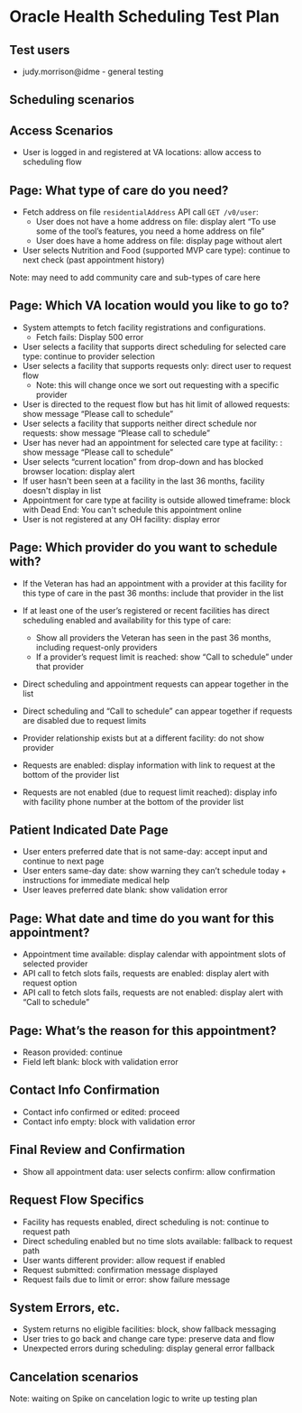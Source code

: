 
# Oracle Health Scheduling Test Plan


## Test users

- judy.morrison@idme - general testing

## Scheduling scenarios

## Access Scenarios

- User is logged in and registered at VA locations: allow access to scheduling flow  

## Page: What type of care do you need?

- Fetch address on file `residentialAddress` API call `GET /v0/user`:  
  - User does not have a home address on file: display alert “To use some of the tool’s features, you need a home address on file”  
  - User does have a home address on file: display page without alert  
- User selects Nutrition and Food (supported MVP care type): continue to next check (past appointment history)  


Note: may need to add community care and sub-types of care here

## Page: Which VA location would you like to go to?

- System attempts to fetch facility registrations and configurations.
  - Fetch fails: Display 500 error   
- User selects a facility that supports direct scheduling for selected care type: continue to provider selection  
- User selects a facility that supports requests only: direct user to request flow
   - Note: this will change once we sort out requesting with a specific provider
- User is directed to the request flow but has hit limit of allowed requests: show message “Please call to schedule”  
- User selects a facility that supports neither direct schedule nor requests: show message “Please call to schedule”  
- User has never had an appointment for selected care type at facility: : show message “Please call to schedule”  
- User selects “current location” from drop-down and has blocked browser location: display alert
- If user hasn't been seen at a facility in the last 36 months, facility doesn't display in list
- Appointment for care type at facility is outside allowed timeframe: block with Dead End: You can't schedule this appointment online 
- User is not registered at any OH facility: display error  

## Page: Which provider do you want to schedule with?

- If the Veteran has had an appointment with a provider at this facility for this type of care in the past 36 months: include that provider in the list  

- If at least one of the user’s registered or recent facilities has direct scheduling enabled and availability for this type of care:  
  - Show all providers the Veteran has seen in the past 36 months, including request-only providers  
  - If a provider’s request limit is reached: show “Call to schedule” under that provider  

- Direct scheduling and appointment requests can appear together in the list  
- Direct scheduling and “Call to schedule” can appear together if requests are disabled due to request limits  
- Provider relationship exists but at a different facility: do not show provider  
- Requests are enabled: display information with link to request at the bottom of the provider list  
- Requests are not enabled (due to request limit reached): display info with facility phone number at the bottom of the provider list  

## Patient Indicated Date Page

- User enters preferred date that is not same-day: accept input and continue to next page  
- User enters same-day date: show warning they can’t schedule today + instructions for immediate medical help  
- User leaves preferred date blank: show validation error  

## Page: What date and time do you want for this appointment?

- Appointment time available: display calendar with appointment slots of selected provider  
- API call to fetch slots fails, requests are enabled: display alert with request option  
- API call to fetch slots fails, requests are not enabled: display alert with “Call to schedule”  

## Page: What’s the reason for this appointment?

- Reason provided: continue  
- Field left blank: block with validation error  

## Contact Info Confirmation

- Contact info confirmed or edited: proceed  
- Contact info empty: block with validation error  

## Final Review and Confirmation

- Show all appointment data: user selects confirm: allow confirmation  

## Request Flow Specifics

- Facility has requests enabled, direct scheduling is not: continue to request path  
- Direct scheduling enabled but no time slots available: fallback to request path  
- User wants different provider: allow request if enabled  
- Request submitted: confirmation message displayed  
- Request fails due to limit or error: show failure message  

## System Errors, etc.

- System returns no eligible facilities: block, show fallback messaging  
- User tries to go back and change care type: preserve data and flow  
- Unexpected errors during scheduling: display general error fallback  

## Cancelation scenarios

Note: waiting on Spike on cancelation logic to write up testing plan

